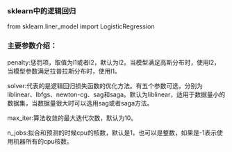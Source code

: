 ### sklearn中的逻辑回归

from sklearn.liner_model import LogisticRegression

### 主要参数介绍：

penalty:惩罚项，取值为l1或者l2，默认为l2。当模型满足高斯分布时，使用l2，当模型参数满足拉普拉斯分布时，使用l1。

solver:代表的是逻辑回归损失函数的优化方法。有五个参数可选，分别为liblinear、lbfgs、newton-cg、sag和saga。默认为liblinear，适用于数据量小的数据集，当数据量很大时可以选用sag或者saga方法。

max_iter:算法收敛的最大迭代次数，默认为10。

n_jobs:拟合和预测的时候cpu的核数，默认是1，也可以是整数，如果是-1表示使用机器所有的cpu核数。




